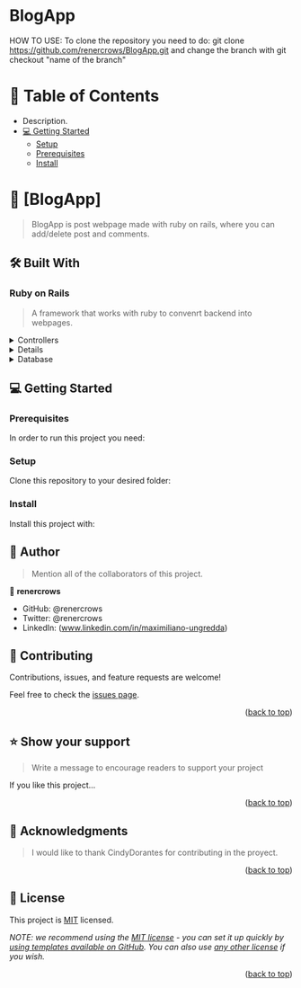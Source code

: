 # BlogApp

HOW TO USE:
To clone the repository you need to do: git clone https://github.com/renercrows/BlogApp.git and change the branch with git checkout "name of the branch"

<!-- TABLE OF CONTENTS -->

# 📗 Table of Contents

- Description.
- [💻 Getting Started](#getting-started)
  - [Setup](#setup)
  - [Prerequisites](#prerequisites)
  - [Install](#install)

<!-- PROJECT DESCRIPTION -->

# 📖 [BlogApp] <a name="about-project"></a>

> BlogApp is post webpage made with ruby on rails, where you can add/delete post and comments.

## 🛠 Built With <a name="built-with"></a>

### Ruby on Rails <a name="tech-stack"></a>

> A framework that works with ruby to convenrt backend into webpages.

<details>
  <summary>Controllers</summary>
  <ul>
   <li>Application_controller</li>
   <li>likes_controller</li>
   <li>comments_controller</li>
   <li>posts_controller</li>
   <li>users_controller</li>
  </ul>
</details>

<details>
   <li>likes</li>
   <li>comments</li>
   <li>posts</li>
   <li>users</li>
  <ul>
    <li></li>
  </ul>
</details>

<details>
<summary>Database</summary>
  <ul>
   <li>likes</li>
   <li>comments</li>
   <li>posts</li>
   <li>users</li>
  </ul>
</details>

<!-- GETTING STARTED -->

## 💻 Getting Started <a name="getting-started"></a>

### Prerequisites

In order to run this project you need:

### Setup

Clone this repository to your desired folder: 

<!--
Example commands:

```sh
  cd my-folder
  git clone https://github.com/renercrows/BlogApp.git
```
--->

### Install

Install this project with:

<!--
Example command: rails db:create

### Usage

To run the project, execute the following command:

<!--
Example command:

```sh
  rails server
```

<!-- AUTHORS -->

## 👥 Author <a name="authors"></a>

> Mention all of the collaborators of this project.

👤 **renercrows**

- GitHub: @renercrows
- Twitter: @renercrows
- LinkedIn: (www.linkedin.com/in/maximiliano-ungredda)

<!-- CONTRIBUTING -->

## 🤝 Contributing <a name="contributing"></a>

Contributions, issues, and feature requests are welcome!

Feel free to check the [issues page](../../issues/).

<p align="right">(<a href="#readme-top">back to top</a>)</p>

<!-- SUPPORT -->

## ⭐️ Show your support <a name="support"></a>

> Write a message to encourage readers to support your project

If you like this project...

<p align="right">(<a href="#readme-top">back to top</a>)</p>

<!-- ACKNOWLEDGEMENTS -->

## 🙏 Acknowledgments <a name="acknowledgements"></a>

> I would like to thank CindyDorantes for contributing in the proyect.

<p align="right">(<a href="#readme-top">back to top</a>)</p>

<!-- LICENSE -->

## 📝 License <a name="license"></a>

This project is [MIT](./LICENSE) licensed.

_NOTE: we recommend using the [MIT license](https://choosealicense.com/licenses/mit/) - you can set it up quickly by [using templates available on GitHub](https://docs.github.com/en/communities/setting-up-your-project-for-healthy-contributions/adding-a-license-to-a-repository). You can also use [any other license](https://choosealicense.com/licenses/) if you wish._

<p align="right">(<a href="#readme-top">back to top</a>)</p>
